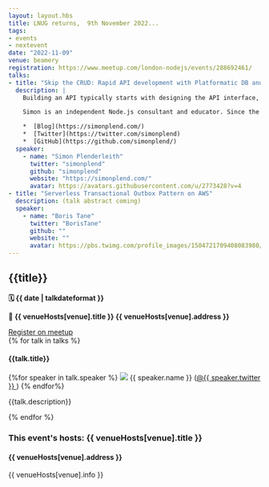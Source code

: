 ```yaml
---
layout: layout.hbs
title: LNUG returns,  9th November 2022... 
tags: 
- events
- nextevent
date: "2022-11-09"
venue: beamery
registration: https://www.meetup.com/london-nodejs/events/288692461/
talks: 
- title: "Skip the CRUD: Rapid API development with Platformatic DB and Fastify"
  description: |
    Building an API typically starts with designing the API interface, integrating a database library, wiring up CRUD endpoints, adding request validation, documenting the API — the list goes on! It’s a lot of repetitive and time consuming work. I’ll show you how Platformatic DB enables you to you rapidly develop REST and GraphQL APIs with Node.js, helping you skip all of that painful groundwork. We’ll also explore how the Fastify framework it’s built on top of allows you to add custom functionality with familiar tools.

    Simon is an independent Node.js consultant and educator. Since the day he learnt HTML from a book in 1999, he’s been hooked on coding. He helps companies use Node.js to ship great products and also helps developers level up with Node.js through his blog. He’s the author of the book Express API Validation Essentials.

    *  [Blog](https://simonplend.com/) 
    *  [Twitter](https://twitter.com/simonplend) 
    *  [GitHub](https://github.com/simonplend/) 
  speaker: 
    - name: "Simon Plenderleith"
      twitter: "simonplend"
      github: "simonplend"
      website: "https://simonplend.com/"
      avatar: https://avatars.githubusercontent.com/u/2773428?v=4
- title: "Serverless Transactional Outbox Pattern on AWS"
  description: (talk abstract coming)
  speaker: 
    - name: "Boris Tane"
      twitter: "BorisTane"
      github: ""
      website: ""
      avatar: https://pbs.twimg.com/profile_images/1504721709408083980/pLDLOzAR_400x400.jpg
---
```


<div class="event-detail">
<h2>{{title}}
</h2>
<p>
<strong>🗓 {{ date  |  talkdateformat }}</strong>
</p>
<p>
<strong>
🏢 {{ venueHosts[venue].title }}
{{ venueHosts[venue].address }}
</strong>
</p>

<div >
<a class="lnug-ticket cta" href="{{registration}}" target="_blank">Register on meetup</a>
</div>
<div class="talks">
{% for talk in talks %}
<div class="talk">

<h4>{{talk.title}}
</h4>



{%for speaker in talk.speaker %}
<img src="{{speaker.avatar}}" class="bio-pic"/>
{{ speaker.name }}
(<a href="https://twitter.com/{{speaker.twitter}}">@{{ speaker.twitter }}
</a>)
{% endfor%}

{{talk.description}}
</div>
{% endfor %}

</div>

<div class="event-hosts">

### This event's hosts: {{ venueHosts[venue].title }}
#### {{ venueHosts[venue].address }}
{{ venueHosts[venue].info }}

</div>

</div>

